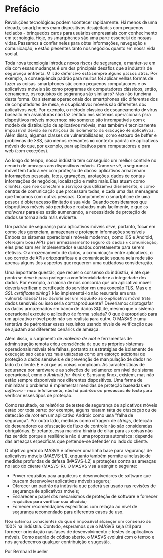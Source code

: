 # Prefácio

Revoluções tecnológicas podem acontecer rapidamente. Há menos de uma década, smartphones eram dispositivos desajeitados com pequenos teclados - brinquedos caros para usuários empresariais com conhecimento em tecnologia. Hoje, os smartphones são uma parte essencial de nossas vidas. Passamos a confiar neles para obter informações, navegação e comunicação, e estão presentes tanto nos negócios quanto em nossa vida social.

Toda nova tecnologia introduz novos riscos de segurança, e manter-se em dia com essas mudanças é um dos principais desafios que a indústria de segurança enfrenta. O lado defensivo está sempre alguns passos atrás. Por exemplo, a consequência padrão para muitos foi aplicar velhas formas de fazer as coisas: smartphones são como pequenos computadores e os aplicativos móveis são como programas de computadores clássicos, então, certamente, os requisitos de segurança são similares? Mas não funciona desta forma. Os sistemas operacionais dos smartphones são diferentes dos de computadores de mesa, e os aplicativos móveis são diferentes dos aplicativos web. Por exemplo, o método clássico de escaneamento de vírus baseado em assinaturas não faz sentido nos sistemas operacionais para dispositivos móveis modernos: não somente são incompatíveis com o modelo de distribuição de aplicativos móveis, mas também é tecnicamente impossível devido às restrições de isolamento de execução de aplicativos. Além disso, algumas classes de vulnerabilidades, como estouro de buffer e problemas de XSS, são menos relevantes no contexto padrão de aplicativos móveis do que, por exemplo, para aplicativos para computadores e para web (com exceções).

Ao longo do tempo, nossa indústria tem conseguido um melhor controle no cenário de ameaças aos dispositivos móveis. Como se vê, a segurança móvel tem tudo a ver com proteção de dados: aplicativos armazenam informações pessoais, fotos, gravações, anotações, dados de contas, informações de negócios, localização e muito mais. Elas atuam como clientes, que nos conectam a serviços que utilizamos diariamente, e como centros de comunicação que processam todas, e cada uma das mensagens que trocamos com outras pessoas. Comprometer o smartphone de uma pessoa é obter acesso ilimitado à sua vida. Quando consideramos que dispositivos móveis são perdidos e roubados mais facilmente, e que os _malwares_ para eles estão aumentando, a necessidade de proteção de dados se torna ainda mais evidente.

Um padrão de segurança para aplicativos móveis deve, portanto, focar em como eles gerenciam, armazenam e protegem informações sensíveis. Embora os sistemas operacionais móveis modernos, como iOS e Android, ofereçam boas APIs para armazenamento seguro de dados e comunicação, eles precisam ser implementados e usados corretamente para serem efetivos. O armazenamento de dados, a comunicação entre aplicativos, o uso correto de APIs criptográficas e a comunicação segura pela rede são apenas alguns dos aspectos que requerem uma cuidadosa consideração.

Uma importante questão, que requer o consenso da indústria, é até que ponto se deve ir para proteger a confidencialidade e a integridade dos dados. Por exemplo, a maioria de nós concorda que um aplicativo móvel deveria verificar o certificado do servidor em uma conexão TLS. Mas e o _SSL certificate pining_? Não implementá-lo não resultaria em uma vulnerabilidade? Isso deveria ser um requisito se o aplicativo móvel trata dados sensíveis ou isso seria contraproducente? Deveríamos criptografar os dados armazenados em banco de dados SQLite, mesmo que o sistema operacional execute o aplicativo de forma isolada? O que é apropriado para um aplicativo móvel pode não ser realista para outro. O MASVS é uma tentativa de padronizar esses requisitos usando níveis de verificação que se ajustam aos diferentes cenários de ameaça.

Além disso, o surgimento de _malware de root_ e ferramentas de administração remota criou consciência de que os próprios sistemas operacionais móveis têm falhas, portanto as estratégias de isolamento de execução são cada vez mais utilizadas como um esforço adicional de proteção a dados sensíveis e de prevenção de manipulação de dados no lado do cliente. E é aí que as coisas complicam. As características de segurança por hardware e as soluções de isolamento em nível de sistema operacional, como o _Android for Work_ e Samsung Knox, existem, mas não estão sempre disponíveis nos diferentes dispositivos. Uma forma de minimizar o problema é implementar medidas de proteção baseadas em _software_ - mas, infelizmente, não há padrões ou processos de teste para verificar esses tipos de proteção.

Como resultado, os relatórios de testes de segurança de aplicativos móveis estão por toda parte: por exemplo, alguns relatam falta de ofuscação ou de detecção de _root_ em um aplicativo Android como uma "falha de segurança". Por outro lado, medidas como cifragem de _strings_, detecção de depuradores ou ofuscação de fluxo de controle não são consideradas obrigatórias. Entretanto, essa maneira binária de olhar para as coisas não faz sentido porque a resiliência não é uma proposta automática: depende das ameaças específicas que pretende-se defender no lado do cliente.

O objetivo geral do MASVS é oferecer uma linha base para segurança de aplicativos móveis (MASVS-L1), enquanto também permite a inclusão de medidas profundas de defesa (MASVS-L2) e proteções contra as ameaças no lado do cliente (MASVS-R). O MASVS visa a atingir o seguinte:

- Prover requisitos para arquitetos e desenvolvedores de software que buscam desenvolver aplicativos móveis seguros;
- Oferecer um padrão da indústria que poderá ser usado nas revisões de segurança de aplicativos móveis;
- Esclarecer o papel dos mecanismos de proteção de software e fornecer requisitos para verificar sua eficácia;
- Fornecer recomendações específicas com relação ao nível de segurança recomendado para diferentes casos de uso.

Nós estamos conscientes de que é impossível alcançar um consenso de 100% na indústria. Contudo, esperamos que o MASVS seja útil para fornecer orientação nas fases de desenvolvimento e testes de aplicativos móveis. Como padrão de código aberto, o MASVS evoluirá com o tempo e nós agradecemos qualquer contribuição e sugestão.

Por Bernhard Mueller
